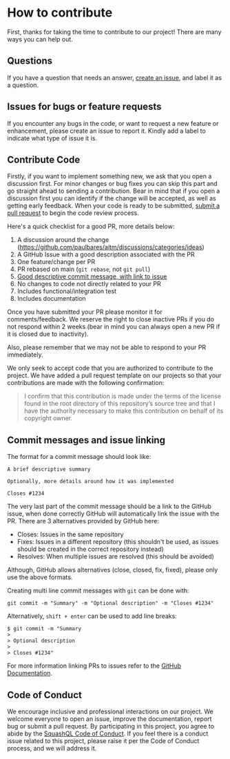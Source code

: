 # How to contribute

First, thanks for taking the time to contribute to our project! There are many ways you can help out.

## Questions

If you have a question that needs an answer, [create an issue](https://help.github.com/articles/creating-an-issue/), and label it as a question.

## Issues for bugs or feature requests

If you encounter any bugs in the code, or want to request a new feature or enhancement, please create an issue to report it. Kindly add a label to indicate what type of issue it is.

## Contribute Code

Firstly, if you want to implement something new, we ask that you open a 
discussion first. For minor changes or bug fixes you can skip this part and go straight ahead to sending a contribution. Bear in mind that if you open a discussion first you can identify if the change will be accepted, as well as getting early feedback. When your code is ready to be submitted, [submit a pull request](https://help.github.com/articles/creating-a-pull-request/) to begin the code review process.

Here's a quick checklist for a good PR, more details below:

1. A discussion around the change (https://github.com/paulbares/aitm/discussions/categories/ideas)
2. A GitHub Issue with a good description associated with the PR
3. One feature/change per PR
4. PR rebased on main (`git rebase`, not `git pull`) 
5. [Good descriptive commit message, with link to issue](#commit-messages-and-issue-linking)
6. No changes to code not directly related to your PR
7. Includes functional/integration test
8. Includes documentation

Once you have submitted your PR please monitor it for comments/feedback. We reserve the right to close inactive PRs if you do not respond within 2 weeks (bear in mind you can always open a new PR if it is closed due to inactivity).

Also, please remember that we may not be able to respond to your PR immediately.

We only seek to accept code that you are authorized to contribute to the project. We have added a pull request template on our projects so that your contributions are made with the following confirmation:

> I confirm that this contribution is made under the terms of the license found in the root directory of this repository’s source tree and that I have the authority necessary to make this contribution on behalf of its copyright owner.

## Commit messages and issue linking

The format for a commit message should look like:

```
A brief descriptive summary

Optionally, more details around how it was implemented

Closes #1234
``` 

The very last part of the commit message should be a link to the GitHub issue, when done correctly GitHub will automatically link the issue with the PR. There are 3 alternatives provided by GitHub here:

* Closes: Issues in the same repository
* Fixes: Issues in a different repository (this shouldn't be used, as issues should be created in the correct repository instead)
* Resolves: When multiple issues are resolved (this should be avoided)

Although, GitHub allows alternatives (close, closed, fix, fixed), please only use the above formats.

Creating multi line commit messages with `git` can be done with:

```
git commit -m "Summary" -m "Optional description" -m "Closes #1234"
```

Alternatively, `shift + enter` can be used to add line breaks:

```
$ git commit -m "Summary
> 
> Optional description
> 
> Closes #1234"
```

For more information linking PRs to issues refer to the [GitHub Documentation](https://docs.github.com/en/issues/tracking-your-work-with-issues/linking-a-pull-request-to-an-issue).

## Code of Conduct

We encourage inclusive and professional interactions on our project. We welcome everyone to open an issue, improve the
documentation, report bug or submit a pull request. By participating in this project, you agree to abide by
the [SquashQL Code of Conduct](./CODE-OF-CONDUCT.md). If you feel there is a conduct issue related to this project, please
raise it per the Code of Conduct process, and we will address it.
